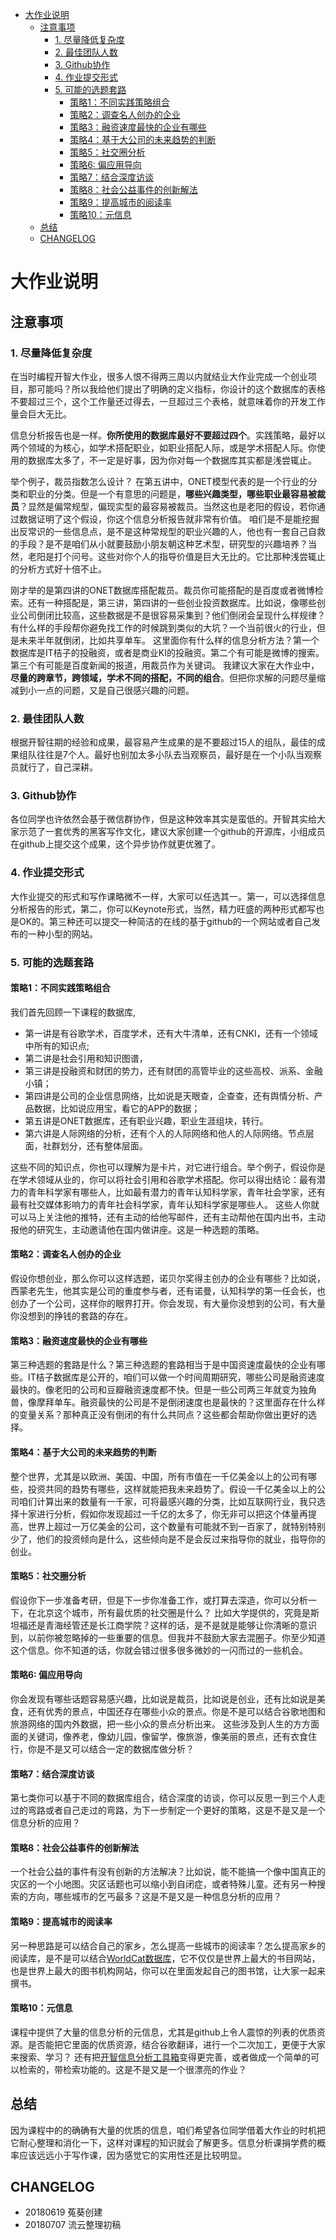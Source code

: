 

<!-- TOC -->

- [大作业说明](#大作业说明)
    - [注意事项](#注意事项)
        - [1. 尽量降低复杂度](#1-尽量降低复杂度)
        - [2. 最佳团队人数](#2-最佳团队人数)
        - [3. Github协作](#3-github协作)
        - [4. 作业提交形式](#4-作业提交形式)
        - [5. 可能的选题套路](#5-可能的选题套路)
            - [策略1：不同实践策略组合](#策略1不同实践策略组合)
            - [策略2：调查名人创办的企业](#策略2调查名人创办的企业)
            - [策略3：融资速度最快的企业有哪些](#策略3融资速度最快的企业有哪些)
            - [策略4：基于大公司的未来趋势的判断](#策略4基于大公司的未来趋势的判断)
            - [策略5：社交圈分析](#策略5社交圈分析)
            - [策略6: 偏应用导向](#策略6-偏应用导向)
            - [策略7：结合深度访谈](#策略7结合深度访谈)
            - [策略8：社会公益事件的创新解法](#策略8社会公益事件的创新解法)
            - [策略9：提高城市的阅读率](#策略9提高城市的阅读率)
            - [策略10：元信息](#策略10元信息)
    - [总结](#总结)
    - [CHANGELOG](#changelog)

<!-- /TOC -->
# 大作业说明

## 注意事项

### 1. 尽量降低复杂度
在当时编程开智大作业，很多人恨不得两三周以内就结业大作业完成一个创业项目，那可能吗？所以我给他们提出了明确的定义指标，你设计的这个数据库的表格不要超过三个，这个工作量还过得去，一旦超过三个表格，就意味着你的开发工作量会巨大无比。

信息分析报告也是一样。**你所使用的数据库最好不要超过四个**。实践策略，最好以两个领域的为核心，如学术搭配职业，如职业搭配人际，或是学术搭配人际。你使用的数据库太多了，不一定是好事，因为你对每一个数据库其实都是浅尝辄止。

举个例子，裁员指数怎么设计？
在第五讲中，ONET模型代表的是一个行业的分类和职业的分类。但是一个有意思的问题是，**哪些兴趣类型，哪些职业最容易被裁员**？显然是偏常规型，偏现实型的最容易被裁员。当然这也是老阳的假设，若你通过数据证明了这个假设，你这个信息分析报告就非常有价值。
咱们是不是能挖掘出反常识的一些信息点，是不是这种常规型的职业兴趣的人，他也有一套自己自救的手段？是不是咱们从小就要鼓励小朋友朝这种艺术型，研究型的兴趣培养？当然，老阳是打个问号。这些对你个人的指导价值是巨大无比的。它比那种浅尝辄止的分析方式好十倍不止。

刚才举的是第四讲的ONET数据库搭配裁员。裁员你可能搭配的是百度或者微博检索。还有一种搭配是，第三讲，第四讲的一些创业投资数据库。比如说，像哪些创业公司倒闭比较高，这些数据是不是很容易采集到？他们倒闭会呈现什么样规律？有什么样的手段帮你避免找工作的时候跳到类似的大坑？一个当前很火的行业，但是未来半年就倒闭，比如共享单车。
这里面你有什么样的信息分析方法？第一个数据库是IT桔子的投融资，或者是商业KI的投融资。第二个有可能是微博的搜索。第三个有可能是百度新闻的报道，用裁员作为关键词。
我建议大家在大作业中，**尽量的跨章节，跨领域，学术不同的搭配，不同的组合**。但把你求解的问题尽量缩减到小一点的问题，又是自己很感兴趣的问题。

### 2. 最佳团队人数
根据开智往期的经验和成果，最容易产生成果的是不要超过15人的组队，最佳的成果组队往往是7个人。最好也别加太多小队去当观察员，最好是在一个小队当观察员就行了，自己深耕。

### 3. Github协作
各位同学也许依然会基于微信群协作，但是这种效率其实是蛮低的。开智其实给大家示范了一套优秀的黑客写作文化，建议大家创建一个github的开源库，小组成员在github上提交这个成果，这个异步协作就更优雅了。

### 4. 作业提交形式
大作业提交的形式和写作课略微不一样，大家可以任选其一。第一，可以选择信息分析报告的形式，第二，你可以Keynote形式，当然，精力旺盛的两种形式都写也是OK的。第三种还可以提交一种简洁的在线的基于github的一个网站或者自己发布的一种小型的网站。

### 5. 可能的选题套路

#### 策略1：不同实践策略组合
我们首先回顾一下课程的数据库, 
  - 第一讲是有谷歌学术，百度学术，还有大牛清单，还有CNKI，还有一个领域中所有的知识点;
  - 第二讲是社会引用和知识图谱，
  - 第三讲是投融资和财团的势力，还有财团的高管毕业的这些高校、派系、金融小镇；
  - 第四讲是公司的企业信息网络，比如说是天眼查，企查查，还有舆情分析、产品数据，比如说应用宝，看它的APP的数据；
  - 第五讲是ONET数据库，还有职业兴趣，职业生涯组块，转行。
  - 第六讲是人际网络的分析，还有个人的人际网络和他人的人际网络。节点层面，社群划分，还有整体层面。
   
这些不同的知识点，你也可以理解为是卡片，对它进行组合。举个例子，假设你是在学术领域从业的，你可以将社会引用和谷歌学术搭配。你可以得出结论：最有潜力的青年科学家有哪些人，比如最有潜力的青年认知科学家，青年社会学家，还有最有社交媒体影响力的青年社会科学家，青年认知科学家是哪些人。
这些人你就可以马上关注他的推特，还有主动的给他写邮件，还有主动帮他在国内出书，主动报他的研究生，主动邀请他在国内做讲座。这是一种选题的策略。

#### 策略2：调查名人创办的企业
假设你想创业，那么你可以这样选题，诺贝尔奖得主创办的企业有哪些？比如说，西蒙老先生，他其实是公司的重度参与者，还有诺曼，认知科学的第一任会长，也创办了一个公司，这样你的眼界打开。你会发现，有大量你没想到的公司，有大量你没想到的挣钱的套路的存在。

#### 策略3：融资速度最快的企业有哪些
第三种选题的套路是什么？第三种选题的套路相当于是中国资速度最快的企业有哪些。IT桔子数据库是公开的，咱们可以做一个时间周期研究，哪些公司是融资速度最快的。像老阳的公司和豆瓣融资速度都不快。但是一些公司两三年就变为独角兽，像摩拜单车。融资最快的公司是不是倒闭速度也是最快的？这里面存在什么样的变量关系？那种真正没有倒闭的有什么共同点？这些都会帮助你做出更好的选择。

#### 策略4：基于大公司的未来趋势的判断
整个世界，尤其是以欧洲、美国、中国，所有市值在一千亿美金以上的公司有哪些，投资共同的趋势有哪些，这样就能把我未来趋势了。假设一千亿美金以上的公司咱们计算出来的数量有一千家，可将最感兴趣的分类，比如互联网行业，我只选择十家进行分析，假如你发现超过一千亿的太多了，你无非可以把这个体量再提高，世界上超过一万亿美金的公司，这个数量有可能就不到一百家了，就特别特别少了，他们的投资倾向是什么，这些倾向是不是会反过来指导你的就业，指导你的创业。

#### 策略5：社交圈分析
假设你下一步准备考研，但是下一步你准备工作，或打算去深造，你可以分析一下，在北京这个城市，所有最优质的社交圈是什么？
比如大学提供的，究竟是斯坦福还是青海经管还是长江商学院？这样的话，是不是就是能够让你清晰的意识到，以前你被忽略掉的一些重要的信息。但我并不鼓励大家去混圈子。你至少知道这个信息。你不知道的话，你就会错过很多很多微妙的一闪而过的一些机会。

#### 策略6: 偏应用导向

你会发现有哪些话题容易感兴趣，比如说是裁员，比如说是创业，还有比如说是美食，还有优秀的景点，中国还存在哪些小众的景点。你是不是可以结合谷歌地图和旅游网络的国内外数据，把一些小众的景点分析出来。
这些涉及到人生的方方面面的关键词，像养老，像幼儿园，像留学，像旅游，像美丽的景点，还有衣食住行，你是不是又可以结合一定的数据库做分析？

#### 策略7：结合深度访谈

第七类你可以基于不同的数据库组合，结合深度的访谈，你可以反思一到三个人走过的弯路或者自己走过的弯路，为下一步制定一个更好的策略，这是不是又是一个信息分析的应用？

#### 策略8：社会公益事件的创新解法

一个社会公益的事件有没有创新的方法解决？比如说，能不能搞一个像中国真正的灾区的一个小地图。灾区话题也可以缩小到自闭症，或者特殊儿童。还有另一种搜索的方向，哪些城市的乞丐最多？这是不是又是一种信息分析的应用？

#### 策略9：提高城市的阅读率
另一种思路是可以结合自己的家乡，怎么提高一些城市的阅读率？怎么提高家乡的阅读库，是不是可以结合[WorldCat数据库](https://www.worldcat.org/)，它不仅仅是世界上最大的书目网站，也是世界上最大的图书机构网站，你可以在里面发起自己的图书馆，让大家一起来撰书。

#### 策略10：元信息

课程中提供了大量的信息分析的元信息，尤其是github上令人震惊的列表的优质资源。是否能把它里面的优质资源，结合谷歌翻译，进行一个二次加工，更便于大家来搜索、学习？
还有把[开智信息分析工具箱](https://github.com/AIHackers/IAToolkit)变得更完善，或者做成一个简单的可以检索的，带检索功能的。这是不是又是一个很漂亮的作业？



## 总结
因为课程中的的确确有大量的优质的信息，咱们希望各位同学借着大作业的时机把它耐心整理和消化一下，这样对课程的知识就会了解更多。信息分析课捐学费的概率应该远远小于写作课，因为感觉它的实用性还是比较明显。

## CHANGELOG
* 20180619 菟葵创建
* 20180707 流云整理初稿